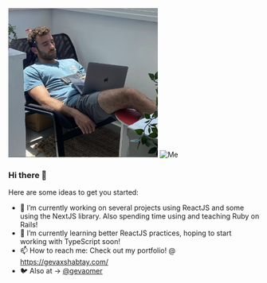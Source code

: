 <div style="display:inline-block; ">
<img style="display:inline" width="300" height="300" src="/images/me-sleeping.png" title="Also Me" />

<img style="display:inline" width="650" height="300"  src="/images/demo-day.jpg" alt="Me">
</div>

### Hi there 👋


Here are some ideas to get you started:

- 🔭 I’m currently working on several projects using ReactJS and some using the NextJS library. Also spending time using and teaching Ruby on Rails!
- 🌱 I’m currently learning better ReactJS practices, hoping to start working with TypeScript soon!
- 📫 How to reach me: Check out my portfolio! @ https://gevaxshabtay.com/ 
- 🐦 Also at -> [@gevaomer](twitter.com/gevaomer)

